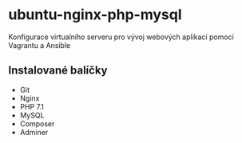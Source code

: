 # ubuntu-nginx-php-mysql
Konfigurace virtualního serveru pro vývoj webových aplikací pomocí Vagrantu a Ansible

## Instalované balíčky

- Git
- Nginx
- PHP 7.1
- MySQL
- Composer
- Adminer
